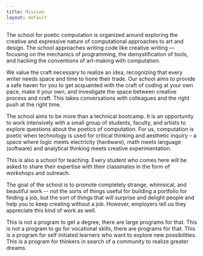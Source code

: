 ```yaml
---
title: Mission
layout: default
---
```

<div markdown="1" class="twocol">
The school for poetic computation is organized around exploring the creative and expressive nature of computational approaches to art and design. The school approaches writing code like creative writing — focusing on the mechanics of programming, the demystification of tools, and hacking the conventions of art-making with computation.

We value the craft necessary to realize an idea, recognizing that every writer needs space and time to hone their trade. Our school aims to provide a safe haven for you to get acquainted with the craft of coding at your own pace, make it your own, and investigate the space between creative process and craft. This takes conversations with colleagues and the right push at the right time.

The school aims to be more than a technical bootcamp. It is an opportunity to work intensively with a small group of students, faculty, and artists to explore questions about the poetics of computation. For us, computation is poetic when technology is used for critical thinking and aesthetic inquiry – a space where logic meets electricity (hardware), math meets language (software) and analytical thinking meets creative experimentation.

This is also a school for teaching. Every student who comes here will be asked to share their expertise with their classmates in the form of workshops and outreach.

The goal of the school is to promote completely strange, whimsical, and beautiful work -- not the sorts of things useful for building a portfolio for finding a job, but the sort of things that will surprise and delight people and help you to keep creating without a job. However, employers tell us they appreciate this kind of work as well.

This is not a program to get a degree, there are large programs for that. This is not a program to go for vocational skills, there are programs for that. This is a program for self initiated learners who want to explore new possibilities. This is a program for thinkers in search of a community to realize greater dreams.
</div>